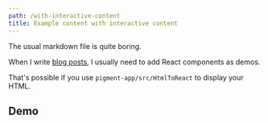 ```yaml
---
path: /with-interactive-content
title: Example content with interactive content
---
```


The usual markdown file is quite boring.

When I write [blog posts](https://www.julienpradet.fr/), I usually need to add
React components as demos.

That's possible if you use `pigment-app/src/HtmlToReact` to display your HTML.

## Demo

<div><counter start="5"></counter></div>
